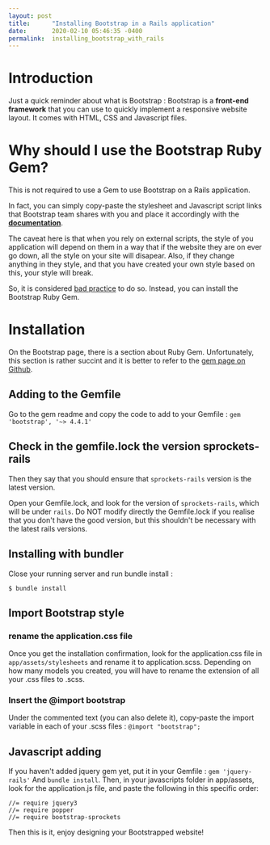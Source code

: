 ```yaml
---
layout: post
title:      "Installing Bootstrap in a Rails application"
date:       2020-02-10 05:46:35 -0400
permalink:  installing_bootstrap_with_rails
---
```

# Introduction 

Just a quick reminder about what is Bootstrap :
Bootstrap is a **front-end framework** that you can use to quickly implement a responsive website layout. It comes with HTML, CSS and Javascript files.

# Why should I use the Bootstrap Ruby Gem?

This is not required to use a Gem to use Bootstrap on a Rails application. 

In fact, you can simply copy-paste the stylesheet and Javascript script links that Bootstrap team shares with you and place it accordingly with the **[documentation](https://getbootstrap.com/docs/4.4/getting-started/introduction/)**.

The caveat here is that when you rely on external scripts, the style of you application will depend on them in a way that if the website they are on ever go down, all the style on your site will disapear. Also, if they change anything in they style, and that you have created your own style based on this, your style will break.

So, it is considered [bad practice](https://rails.devcamp.com/trails/dissecting-rails-5/campsites/using-rubygems/guides/how-to-install-bootstrap-4-rails-5-application) to do so. Instead, you can install the Bootstrap Ruby Gem.

# Installation 

On the Bootstrap page, there is a section about Ruby Gem. Unfortunately, this section is rather succint and it is better to refer to the [gem page on Github](https://github.com/twbs/bootstrap-rubygem).

## Adding to the Gemfile
Go to the gem readme and copy the code to add to your Gemfile :
```gem 'bootstrap', '~> 4.4.1'``` 

## Check in the gemfile.lock the version sprockets-rails
Then they say that you should ensure that `sprockets-rails` version is the latest version. 

Open your Gemfile.lock, and look for the version of `sprockets-rails`, which will be under `rails`. Do NOT modify directly the Gemfile.lock if you realise that you don't have the good version, but this shouldn't be necessary with the latest rails versions.


## Installing with bundler
Close your running server and run bundle install :

```$ bundle install```

## Import Bootstrap style
### rename the application.css file
Once you get the installation confirmation, look for the application.css file in `app/assets/stylesheets` and rename it to application.scss. Depending on how many models you created, you will have to rename the extension of all your .css files to .scss.

### Insert the @import bootstrap
Under the commented text (you can also delete it), copy-paste the import variable in each of your .scss files :
```@import "bootstrap";```

## Javascript adding 
If you haven't added jquery gem yet, put it in your Gemfile :
```gem 'jquery-rails'```
And `bundle install`. Then, in your javascripts folder in app/assets, look for the application.js file, and paste the following in this specific order:
```
//= require jquery3
//= require popper
//= require bootstrap-sprockets
```
Then this is it, enjoy designing your Bootstrapped website!